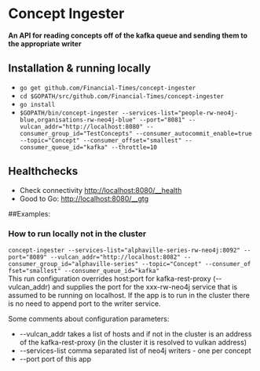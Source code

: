 # Concept Ingester

__An API for reading concepts off of the kafka queue and sending them to the appropriate writer__

## Installation & running locally

* `go get github.com/Financial-Times/concept-ingester`
* `cd $GOPATH/src/github.com/Financial-Times/concept-ingester`
* `go install`
* `$GOPATH/bin/concept-ingester --services-list="people-rw-neo4j-blue,organisations-rw-neo4j-blue" --port="8081" --vulcan_addr="http://localhost:8080" --consumer_group_id="TestConcepts" --consumer_autocommit_enable=true --topic="Concept" --consumer_offset="smallest" --consumer_queue_id="kafka" --throttle=10`

## Healthchecks
* Check connectivity [http://localhost:8080/__health](http://localhost:8080/__health)
* Good to Go: [http://localhost:8080/__gtg](http://localhost:8080/__gtg)

##Examples:
### How to run locally not in the cluster
`concept-ingester --services-list="alphaville-series-rw-neo4j:8092" --port="8089" --vulcan_addr="http://localhost:8082" --consumer_group_id="alphaville-series" --topic="Concept" --consumer_of fset="smallest" --consumer_queue_id="kafka" 
`  
This run configuration overrides host:port for kafka-rest-proxy (--vulcan_addr) and supplies the port for the xxx-rw-neo4j service that is assumed to be running on localhost.
If the app is to run in the cluster there is no need to append port to the writer service.  

Some comments about configuration parameters:  
* --vulcan_addr     takes a list of hosts and if not in the cluster is an address of the kafka-rest-proxy (in the cluster it is resolved to vulkan address)  
* --services-list   comma separated list of neo4j writers - one per concept  
* --port                port of this app   
